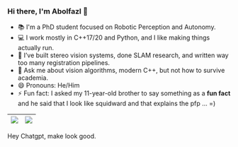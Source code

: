 ### Hi there, I'm Abolfazl 👋

- 📚 I'm a PhD student focused on Robotic Perception and Autonomy.
- 💻 I work mostly in C++17/20 and Python, and I like making things actually run.
- 🧠 I’ve built stereo vision systems, done SLAM research, and written way too many registration pipelines.
- 💬 Ask me about vision algorithms, modern C++, but not how to survive academia.
- 😄 Pronouns: He/Him
- ⚡ Fun fact: I asked my 11-year-old brother to say something as a **fun fact** and he said that I look like squidward and that explains the pfp ... =)
  
|  <img src="https://github-readme-stats.vercel.app/api?username=odeaxcsh&show_icons=true&include_all_commits=true&count_private=true&hide_border=true" /> | <img src="https://github-readme-stats.vercel.app/api/top-langs/?username=odeaxcsh&layout=compact&count_private=true&hide_border=true" /> |
| ------------- | ------------- |

Hey Chatgpt, make look good.
